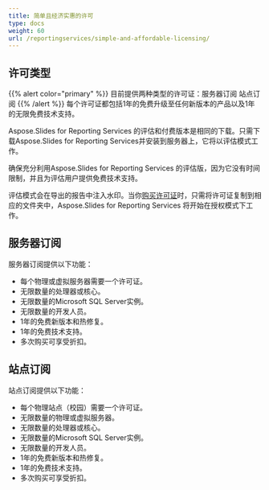 ```yaml
---
title: 简单且经济实惠的许可
type: docs
weight: 60
url: /reportingservices/simple-and-affordable-licensing/
---
```


## 许可类型 
{{% alert color="primary" %}} 目前提供两种类型的许可证：服务器订阅 站点订阅 {{% /alert %}}
每个许可证都包括1年的免费升级至任何新版本的产品以及1年的无限免费技术支持。

Aspose.Slides for Reporting Services 的评估和付费版本是相同的下载。只需下载Aspose.Slides for Reporting Services并安装到服务器上，它将以评估模式工作。

确保充分利用Aspose.Slides for Reporting Services 的评估版，因为它没有时间限制，并且为评估用户提供免费技术支持。

评估模式会在导出的报告中注入水印。当你[购买许可证](https://purchase.aspose.com/buy)时，只需将许可证复制到相应的文件夹中，Aspose.Slides for Reporting Services 将开始在授权模式下工作。
## **服务器订阅**
服务器订阅提供以下功能：

- 每个物理或虚拟服务器需要一个许可证。
- 无限数量的处理器或核心。
- 无限数量的Microsoft SQL Server实例。
- 无限数量的开发人员。
- 1年的免费新版本和热修复。
- 1年的免费技术支持。
- 多次购买可享受折扣。
## **站点订阅**
站点订阅提供以下功能：

- 每个物理站点（校园）需要一个许可证。
- 无限数量的物理或虚拟服务器。
- 无限数量的处理器或核心。
- 无限数量的Microsoft SQL Server实例。
- 无限数量的开发人员。
- 1年的免费新版本和热修复。
- 1年的免费技术支持。
- 多次购买可享受折扣。